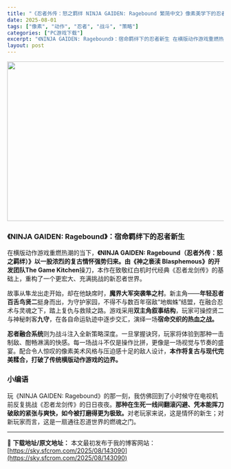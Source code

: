 ```yaml
---
title: "《忍者外传：怒之羁绊 NINJA GAIDEN: Ragebound 繁简中文》像素美学下的忍者传承新篇章"
date: 2025-08-01
tags: ["像素", "动作", "忍者", "战斗", "策略"]
categories: ["PC游戏下载"]
excerpt: "《NINJA GAIDEN: Ragebound》：宿命羁绊下的忍者新生 在横版动作游戏重燃热潮的当下，《NINJA GAIDEN: Ragebound（忍者外传：怒之羁绊）》以一股浓烈的复古情怀强势归来。由《神之亵渎 Blasphemous》的开发团队The Game Kitchen操刀，本作在致&hellip;"
layout: post
---
```


<img class="aligncenter size-full wp-image-143091" src="https://sky.sfcrom.com/wp-content/uploads/2025/08/2025080101195573.webp" alt="" width="660" height="370" />
<h3>《NINJA GAIDEN: Ragebound》：宿命羁绊下的忍者新生</h3>
在横版动作游戏重燃热潮的当下，<strong>《NINJA GAIDEN: Ragebound（忍者外传：怒之羁绊）》以一股浓烈的复古情怀强势归来。由《神之亵渎 Blasphemous》的开发团队The Game Kitchen</strong>操刀，本作在致敬红白机时代经典《忍者龙剑传》的基础上，重构了一个更宏大、充满挑战的新忍者世界。

故事从隼龙出走开始，却在他缺席时，<strong>魔界大军突袭隼之村</strong>。新主角——<strong>年轻忍者百舌鸟贤二</strong>挺身而出，为守护家园，不得不与数百年宿敌“地蜘蛛”结盟，在融合忍术与灵魂之下，踏上复仇与救赎之路。游戏采用<strong>双主角叙事结构</strong>，玩家可操控贤二与神秘刺客<strong>九守</strong>，在各自命运轨迹中逐步交汇，演绎一场<strong>宿命交织的热血之战。</strong>

<strong>忍者融合系统</strong>则为战斗注入全新策略深度。一旦掌握诀窍，玩家将体验到那种一击制敌、酣畅淋漓的快感。每一场战斗不仅是操作比拼，更像是一场视觉与节奏的盛宴。配合令人惊叹的像素美术风格与压迫感十足的敌人设计，<strong>本作将复古与现代完美糅合，打破了传统横版动作游戏的边界。</strong>
<h3>小编语</h3>
玩《NINJA GAIDEN: Ragebound》的那一刻，我仿佛回到了小时候守在电视机前反复挑战《忍者龙剑传》的日日夜夜。<strong>那种在生死一线间翻滚闪避、凭本能挥刀破敌的紧张与爽快，如今被打磨得更为极致。</strong>对老玩家来说，这是情怀的新生；对新玩家而言，这是一扇通往忍道世界的燃魂之门。

---
📖 **下载地址/原文地址：** 本文最初发布于我的博客网站：[https://sky.sfcrom.com/2025/08/143090](https://sky.sfcrom.com/2025/08/143090)
